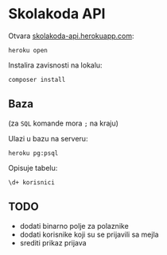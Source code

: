 # Skolakoda API

Otvara [skolakoda-api.herokuapp.com](https://skolakoda-api.herokuapp.com/):
```
heroku open
```

Instalira zavisnosti na lokalu:
```
composer install
```

## Baza
(za `SQL` komande mora `;` na kraju)

Ulazi u bazu na serveru:
```
heroku pg:psql
```

Opisuje tabelu:
```
\d+ korisnici
```

## TODO
* dodati binarno polje za polaznike
* dodati korisnike koji su se prijavili sa mejla
* srediti prikaz prijava

